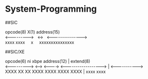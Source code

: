 # System-Programming
##SIC

 opcode(8)    X(1)     address(15)  
<--------->&nbsp;&nbsp;&nbsp;<->&nbsp;&nbsp;&nbsp;<--------------->  
 xxxx xxxx&nbsp;&nbsp;&nbsp;&nbsp;&nbsp;x&nbsp;&nbsp;&nbsp;&nbsp;&nbsp;xxxxxxxxxxxxxxx  


##SIC/XE 

 opcode(6)     ni     xbpe         address(12)     |   extend(8)  
<--------->   <-->   <---->   <------------------> | <----------->  
 XXXX   XX     XX     XXXX     XXXX   XXXX   XXXX  |  xxxx   xxxx  
